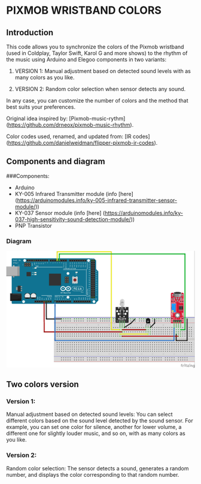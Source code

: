 # PIXMOB WRISTBAND COLORS
## Introduction

This code allows you to synchronize the colors of the Pixmob wristband (used in Coldplay, Taylor Swift, Karol G and more shows) to the rhythm of the music using Arduino and Elegoo components in two variants:

1. VERSION 1: Manual adjustment based on detected sound levels with as many colors as you like.

2. VERSION 2: Random color selection when sensor detects any sound.

In any case, you can customize the number of colors and the method that best suits your preferences.

Original idea inspired by: [Pixmob-music-rythm] (https://github.com/drneox/pixmob-music-rhythm).

Color codes used, renamed, and updated from: [IR codes] (https://github.com/danielweidman/flipper-pixmob-ir-codes).

## Components and diagram

###Components:
- Arduino
- KY-005 Infrared Transmitter module (info [here] (https://arduinomodules.info/ky-005-infrared-transmitter-sensor-module/))
- KY-037 Sensor module (info [here] (https://arduinomodules.info/ky-037-high-sensitivity-sound-detection-module/))
- PNP Transistor

### Diagram
![Diagram](diagrama_pixmob_eras.jpg)


## Two colors version

### Version 1:
Manual adjustment based on detected sound levels: You can select different colors based on the sound level detected by the sound sensor. For example, you can set one color for silence, another for lower volume, a different one for slightly louder music, and so on, with as many colors as you like.


### Version 2:
Random color selection: The sensor detects a sound, generates a random number, and displays the color corresponding to that random number.